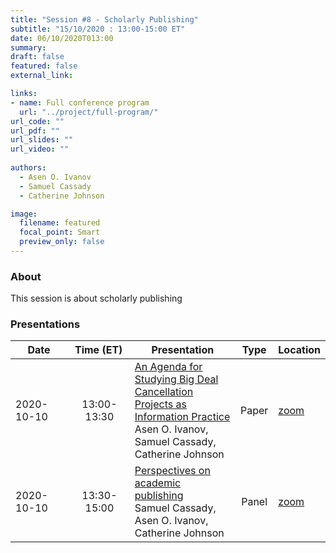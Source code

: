 ```yaml
---
title: "Session #8 - Scholarly Publishing"
subtitle: "15/10/2020 : 13:00-15:00 ET"
date: 06/10/2020T013:00
summary: 
draft: false
featured: false
external_link: 

links:
- name: Full conference program
  url: "../project/full-program/"
url_code: ""
url_pdf: ""
url_slides: ""
url_video: ""
 
authors:
  - Asen O. Ivanov
  - Samuel Cassady
  - Catherine Johnson

image:
  filename: featured
  focal_point: Smart
  preview_only: false
---
```


### About

This session is about scholarly publishing

### Presentations

|<div style="width:75px">Date</div>|<div style="width:78px">Time (ET)</div>|Presentation|Type|Location|
|----------|:---------:|------------|:--:|--------|
|2020-10-10|13:00-13:30|[An Agenda for Studying Big Deal Cancellation Projects as Information Practice](../../talk/an-agenda-for-studying-big-deal-cancellation-projects-as-information-practice/)<br>Asen O. Ivanov, Samuel Cassady, Catherine Johnson|Paper|[zoom](link)|
|2020-10-10|13:30-15:00|[Perspectives on academic publishing](../../talk/perspectives-on-academic-publishing/)<br>Samuel Cassady, Asen O. Ivanov, Catherine Johnson|Panel|[zoom](link)|
